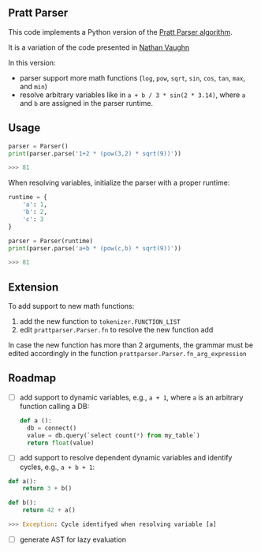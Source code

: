 ## Pratt Parser

This code implements a Python version of the [Pratt Parser
algorithm](https://en.wikipedia.org/wiki/Operator-precedence_parser#Pratt_parsing).

It is a variation of the code presented in [Nathan
Vaughn](https://inspirnathan.com/posts/164-pratt-parser-for-math-expressions-in-javascript)

In this version:
- parser support more math functions (`log`, `pow`, `sqrt`, `sin`, `cos`, `tan`,
  `max`, and `min`)
- resolve arbitrary variables like in `a + b / 3 * sin(2 * 3.14)`, where `a` and
  `b` are assigned in the parser runtime.

## Usage

```Python
parser = Parser()
print(parser.parse('1+2 * (pow(3,2) * sqrt(9))'))

>>> 81
```

When resolving variables, initialize the parser with a proper runtime:

```Python
runtime = {
    'a': 1,
    'b': 2,
    'c': 3
}

parser = Parser(runtime)
print(parser.parse('a+b * (pow(c,b) * sqrt(9))'))

>>> 81
```

## Extension

To add support to new math functions:

1. add the new function to  `tokenizer.FUNCTION_LIST`
2. edit `prattparser.Parser.fn` to resolve the new function add 

In case the new function has more than 2 arguments, the grammar must be edited
accordingly in the function `prattparser.Parser.fn_arg_expression`

## Roadmap

- [ ] add support to dynamic variables, e.g., `a + 1`, where `a` is an arbitrary
  function calling a DB:
  ```python
  def a ():
    db = connect()
    value = db.query(`select count(*) from my_table`)
    return float(value)
  ```

- [ ] add support to resolve dependent dynamic variables and identify cycles,
  e.g., `a + b + 1`:
```python
def a():
    return 3 + b()

def b():
    return 42 + a()

>>> Exception: Cycle identifyed when resolving variable [a]
```

- [ ] generate AST for lazy evaluation